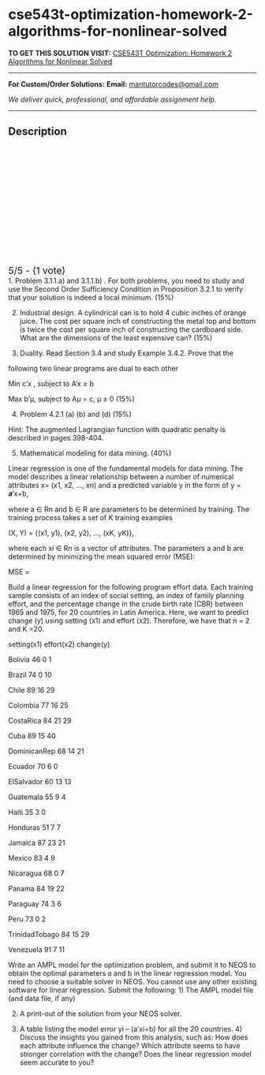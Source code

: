 # cse543t-optimization-homework-2-algorithms-for-nonlinear-solved
**TO GET THIS SOLUTION VISIT:** [CSE543T Optimization: Homework 2 Algorithms for Nonlinear Solved](https://mantutor.com/product/cse-543t-algorithms-for-nonlinear-solved/)


---

**For Custom/Order Solutions:** **Email:** mantutorcodes@gmail.com  

*We deliver quick, professional, and affordable assignment help.*

---

<h2>Description</h2>



<div class="kk-star-ratings kksr-auto kksr-align-center kksr-valign-top" data-payload="{&quot;align&quot;:&quot;center&quot;,&quot;id&quot;:&quot;95418&quot;,&quot;slug&quot;:&quot;default&quot;,&quot;valign&quot;:&quot;top&quot;,&quot;ignore&quot;:&quot;&quot;,&quot;reference&quot;:&quot;auto&quot;,&quot;class&quot;:&quot;&quot;,&quot;count&quot;:&quot;1&quot;,&quot;legendonly&quot;:&quot;&quot;,&quot;readonly&quot;:&quot;&quot;,&quot;score&quot;:&quot;5&quot;,&quot;starsonly&quot;:&quot;&quot;,&quot;best&quot;:&quot;5&quot;,&quot;gap&quot;:&quot;4&quot;,&quot;greet&quot;:&quot;Rate this product&quot;,&quot;legend&quot;:&quot;5\/5 - (1 vote)&quot;,&quot;size&quot;:&quot;24&quot;,&quot;title&quot;:&quot;CSE543T Optimization: Homework 2 Algorithms for Nonlinear Solved&quot;,&quot;width&quot;:&quot;138&quot;,&quot;_legend&quot;:&quot;{score}\/{best} - ({count} {votes})&quot;,&quot;font_factor&quot;:&quot;1.25&quot;}">

<div class="kksr-stars">

<div class="kksr-stars-inactive">
            <div class="kksr-star" data-star="1" style="padding-right: 4px">


<div class="kksr-icon" style="width: 24px; height: 24px;"></div>
        </div>
            <div class="kksr-star" data-star="2" style="padding-right: 4px">


<div class="kksr-icon" style="width: 24px; height: 24px;"></div>
        </div>
            <div class="kksr-star" data-star="3" style="padding-right: 4px">


<div class="kksr-icon" style="width: 24px; height: 24px;"></div>
        </div>
            <div class="kksr-star" data-star="4" style="padding-right: 4px">


<div class="kksr-icon" style="width: 24px; height: 24px;"></div>
        </div>
            <div class="kksr-star" data-star="5" style="padding-right: 4px">


<div class="kksr-icon" style="width: 24px; height: 24px;"></div>
        </div>
    </div>

<div class="kksr-stars-active" style="width: 138px;">
            <div class="kksr-star" style="padding-right: 4px">


<div class="kksr-icon" style="width: 24px; height: 24px;"></div>
        </div>
            <div class="kksr-star" style="padding-right: 4px">


<div class="kksr-icon" style="width: 24px; height: 24px;"></div>
        </div>
            <div class="kksr-star" style="padding-right: 4px">


<div class="kksr-icon" style="width: 24px; height: 24px;"></div>
        </div>
            <div class="kksr-star" style="padding-right: 4px">


<div class="kksr-icon" style="width: 24px; height: 24px;"></div>
        </div>
            <div class="kksr-star" style="padding-right: 4px">


<div class="kksr-icon" style="width: 24px; height: 24px;"></div>
        </div>
    </div>
</div>


<div class="kksr-legend" style="font-size: 19.2px;">
            5/5 - (1 vote)    </div>
    </div>
1. Problem 3.1.1.a) and 3.1.1.b) . For both problems, you need to study and use the Second Order Sufficiency Condition in Proposition 3.2.1 to verify that your solution is indeed a local minimum. (15%)

2. Industrial design. A cylindrical can is to hold 4 cubic inches of orange juice. The cost per square inch of constructing the metal top and bottom is twice the cost per square inch of constructing the cardboard side. What are the dimensions of the least expensive can? (15%)

3. Duality. Read Section 3.4 and study Example 3.4.2. Prove that the

following two linear programs are dual to each other

Min c’x , subject to A’x ≥ b

Max b’μ, subject to Aμ = c, μ ≥ 0 (15%)

4. Problem 4.2.1 (a) (b) and (d) (15%)

Hint: The augmented Lagrangian function with quadratic penalty is described in pages 398-404.

5. Mathematical modeling for data mining. (40%)

Linear regression is one of the fundamental models for data mining. The model describes a linear relationship between a number of numerical attributes x= (x1, x2, …, xn) and a predicted variable y in the form of y = 𝒂’x+b,

where a ∈ Rn and b ∈ R are parameters to be determined by training. The training process takes a set of K training examples

(X, Y) = {(x1, y1), (x2, y2), …, (xK, yK)},

where each xi ∈ Rn is a vector of attributes. The parameters a and b are determined by minimizing the mean squared error (MSE):

MSE =

Build a linear regression for the following program effort data. Each training sample consists of an index of social setting, an index of family planning effort, and the percentage change in the crude birth rate (CBR) between 1965 and 1975, for 20 countries in Latin America. Here, we want to predict change (y) using setting (x1) and effort (x2). Therefore, we have that n = 2 and K =20.

setting(x1) effort(x2) change(y)

Bolivia 46 0 1

Brazil 74 0 10

Chile 89 16 29

Colombia 77 16 25

CostaRica 84 21 29

Cuba 89 15 40

DominicanRep 68 14 21

Ecuador 70 6 0

ElSalvador 60 13 13

Guatemala 55 9 4

Haiti 35 3 0

Honduras 51 7 7

Jamaica 87 23 21

Mexico 83 4 9

Nicaragua 68 0 7

Panama 84 19 22

Paraguay 74 3 6

Peru 73 0 2

TrinidadTobago 84 15 29

Venezuela 91 7 11

Write an AMPL model for the optimization problem, and submit it to NEOS to obtain the optimal parameters a and b in the linear regression model. You need to choose a suitable solver in NEOS. You cannot use any other existing software for linear regression. Submit the following: 1) The AMPL model file (and data file, if any)

2) A print-out of the solution from your NEOS solver.

3) A table listing the model error yi – (a’xi+b) for all the 20 countries. 4) Discuss the insights you gained from this analysis, such as: How does each attribute influence the change? Which attribute seems to have stronger correlation with the change? Does the linear regression model seem accurate to you?
